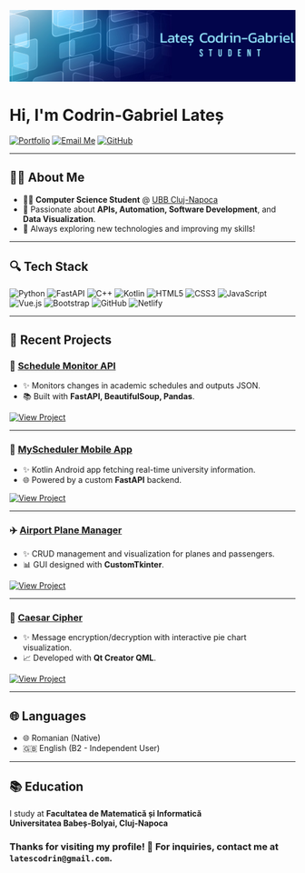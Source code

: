 ![My Profile Banner](./banner.png)

# Hi, I'm **Codrin-Gabriel Lateș**

[![Portfolio](https://img.shields.io/badge/Website-Visit-blue?style=for-the-badge&logo=google-chrome)](http://latescodrin.com)
[![Email Me](https://img.shields.io/badge/Email-latescodrin@gmail.com-red?style=for-the-badge&logo=gmail)](mailto:latescodrin@gmail.com)
[![GitHub](https://img.shields.io/badge/GitHub-lates--codrin-181717?style=for-the-badge&logo=github)](https://github.com/lates-codrin)

---

## 👩‍🎓 About Me

- 👩‍🏫 **Computer Science Student** @ [UBB Cluj-Napoca](https://www.cs.ubbcluj.ro/)
- 🔢 Passionate about **APIs, Automation, Software Development**, and **Data Visualization**.
- 🚀 Always exploring new technologies and improving my skills!

---

## 🔍 Tech Stack

![Python](https://img.shields.io/badge/Python-3670A0?style=for-the-badge&logo=python&logoColor=yellow)
![FastAPI](https://img.shields.io/badge/FastAPI-005571?style=for-the-badge&logo=fastapi)
![C++](https://img.shields.io/badge/C++-00599C?style=for-the-badge&logo=c%2B%2B&logoColor=white)
![Kotlin](https://img.shields.io/badge/Kotlin-7F52FF?style=for-the-badge&logo=kotlin&logoColor=white)
![HTML5](https://img.shields.io/badge/HTML5-E34F26?style=for-the-badge&logo=html5&logoColor=white)
![CSS3](https://img.shields.io/badge/CSS3-1572B6?style=for-the-badge&logo=css3&logoColor=white)
![JavaScript](https://img.shields.io/badge/JavaScript-F7DF1E?style=for-the-badge&logo=javascript&logoColor=black)
![Vue.js](https://img.shields.io/badge/Vue.js-35495E?style=for-the-badge&logo=vue.js&logoColor=4FC08D)
![Bootstrap](https://img.shields.io/badge/Bootstrap-563D7C?style=for-the-badge&logo=bootstrap&logoColor=white)
![GitHub](https://img.shields.io/badge/GitHub-100000?style=for-the-badge&logo=github&logoColor=white)
![Netlify](https://img.shields.io/badge/Netlify-00C7B7?style=for-the-badge&logo=netlify&logoColor=white)

---

## 📅 Recent Projects

### 🚀 [Schedule Monitor API](https://github.com/lates-codrin/ScheduleMonitor)
- ✨ Monitors changes in academic schedules and outputs JSON.
- 📚 Built with **FastAPI, BeautifulSoup, Pandas**.

[![View Project](https://img.shields.io/badge/Visit%20Repository-181717?style=for-the-badge&logo=github)](https://github.com/lates-codrin/ScheduleMonitor)

---

### 📱 [MyScheduler Mobile App](https://github.com/lates-codrin/MyScheduler)
- ✨ Kotlin Android app fetching real-time university information.
- 🌐 Powered by a custom **FastAPI** backend.

[![View Project](https://img.shields.io/badge/Visit%20Repository-181717?style=for-the-badge&logo=github)](https://github.com/lates-codrin/MyScheduler)

---

### ✈️ [Airport Plane Manager](https://github.com/lates-codrin/airport-plane-manager)
- ✨ CRUD management and visualization for planes and passengers.
- 📊 GUI designed with **CustomTkinter**.

[![View Project](https://img.shields.io/badge/Visit%20Repository-181717?style=for-the-badge&logo=github)](https://github.com/lates-codrin/airport-plane-manager)

---

### 🔐 [Caesar Cipher](https://github.com/lates-codrin/Caesar-Cipher)
- ✨ Message encryption/decryption with interactive pie chart visualization.
- 📈 Developed with **Qt Creator QML**.

[![View Project](https://img.shields.io/badge/Visit%20Repository-181717?style=for-the-badge&logo=github)](https://github.com/lates-codrin/Caesar-Cipher)

---

## 🌐 Languages

- 🌐 Romanian (Native)
- 🇬🇧 English (B2 - Independent User)

---

## 📚 Education

I study at
**Facultatea de Matematică și Informatică**  
**Universitatea Babeș-Bolyai, Cluj-Napoca**  


### Thanks for visiting my profile! 🙌 For inquiries, contact me at `latescodrin@gmail.com`.
